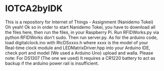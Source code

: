 # IOTCA2byIDK
This is a repository for Internet of Things - Assignment (Nanidemo Tokei)
Oh yeah!
Ok so in order to start Nanidemo Tokei, you have to download all the files here, then run the files, in your Raspberry Pi. 
Run RFIDWorks.py via python RFIDWorks don't sudo.
Then run server.py.
As for the arduino code, load digitalclock.ino with RtcDSxxxx.h where xxxx is the model of your Real-time clock module and LEDMatrixDriver.hpp into your Arduino IDE, check port and model (We used a Arduino Uno) upload and walla.
Please note: For DS1307 (The one we used) It requires a CR1220 battery to act as backup if the arduino power rail is insufficient.

